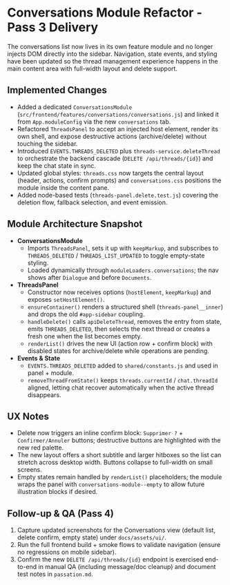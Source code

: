 
# Conversations Module Refactor - Pass 3 Delivery

The conversations list now lives in its own feature module and no longer injects DOM directly into the sidebar. Navigation, state events, and styling have been updated so the thread management experience happens in the main content area with full-width layout and delete support.

## Implemented Changes
- Added a dedicated `ConversationsModule` (`src/frontend/features/conversations/conversations.js`) and linked it from `App.moduleConfig` via the new `conversations` tab.
- Refactored `ThreadsPanel` to accept an injected host element, render its own shell, and expose destructive actions (archive/delete) without touching the sidebar.
- Introduced `EVENTS.THREADS_DELETED` plus `threads-service.deleteThread` to orchestrate the backend cascade (`DELETE /api/threads/{id}`) and keep the chat state in sync.
- Updated global styles: `threads.css` now targets the central layout (header, actions, confirm prompts) and `conversations.css` positions the module inside the content pane.
- Added node-based tests (`threads-panel.delete.test.js`) covering the deletion flow, fallback selection, and event emission.

## Module Architecture Snapshot
- **ConversationsModule**
  - Imports `ThreadsPanel`, sets it up with `keepMarkup`, and subscribes to `THREADS_DELETED` / `THREADS_LIST_UPDATED` to toggle empty-state styling.
  - Loaded dynamically through `moduleLoaders.conversations`; the nav shows after `Dialogue` and before `Documents`.
- **ThreadsPanel**
  - Constructor now receives options (`hostElement`, `keepMarkup`) and exposes `setHostElement()`.
  - `ensureContainer()` renders a structured shell (`threads-panel__inner`) and drops the old `#app-sidebar` coupling.
  - `handleDelete()` calls `apiDeleteThread`, removes the entry from state, emits `THREADS_DELETED`, then selects the next thread or creates a fresh one when the list becomes empty.
  - `renderList()` drives the new UI (action row + confirm block) with disabled states for archive/delete while operations are pending.
- **Events & State**
  - `EVENTS.THREADS_DELETED` added to `shared/constants.js` and used in panel + module.
  - `removeThreadFromState()` keeps `threads.currentId` / `chat.threadId` aligned, letting chat recover automatically when the active thread disappears.

## UX Notes
- Delete now triggers an inline confirm block: `Supprimer ?` + `Confirmer/Annuler` buttons; destructive buttons are highlighted with the new red palette.
- The new layout offers a short subtitle and larger hitboxes so the list can stretch across desktop width. Buttons collapse to full-width on small screens.
- Empty states remain handled by `renderList()` placeholders; the module wraps the panel with `conversations-module--empty` to allow future illustration blocks if desired.

## Follow-up & QA (Pass 4)
1. Capture updated screenshots for the Conversations view (default list, delete confirm, empty state) under `docs/assets/ui/`.
2. Run the full frontend build + smoke flows to validate navigation (ensure no regressions on mobile sidebar).
3. Confirm the new `DELETE /api/threads/{id}` endpoint is exercised end-to-end in manual QA (including message/doc cleanup) and document test notes in `passation.md`.

